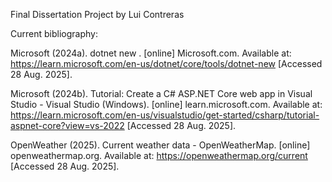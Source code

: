 Final Dissertation Project by Lui Contreras

Current bibliography:

Microsoft (2024a). dotnet new . [online] Microsoft.com. Available at: https://learn.microsoft.com/en-us/dotnet/core/tools/dotnet-new [Accessed 28 Aug. 2025].

Microsoft (2024b). Tutorial: Create a C# ASP.NET Core web app in Visual Studio - Visual Studio (Windows). [online] learn.microsoft.com. Available at: https://learn.microsoft.com/en-us/visualstudio/get-started/csharp/tutorial-aspnet-core?view=vs-2022 [Accessed 28 Aug. 2025].

OpenWeather (2025). Current weather data - OpenWeatherMap. [online] openweathermap.org. Available at: https://openweathermap.org/current [Accessed 28 Aug. 2025].
